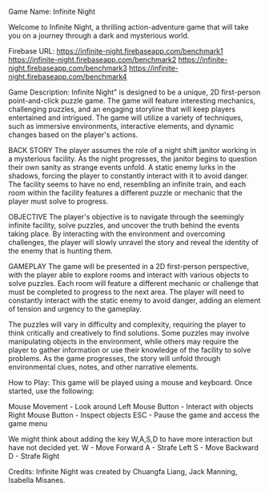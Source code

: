 Game Name: Infinite Night

Welcome to Infinite Night, a thrilling action-adventure game that will take you on a journey through a dark and mysterious world.

Firebase URL:
https://infinite-night.firebaseapp.com/benchmark1
https://infinite-night.firebaseapp.com/benchmark2
https://infinite-night.firebaseapp.com/benchmark3
https://infinite-night.firebaseapp.com/benchmark4

Game Description:
Infinite Night" is designed to be a unique, 2D first-person point-and-click puzzle game. The game will feature interesting mechanics, challenging puzzles, and an engaging storyline that will keep players entertained and intrigued. The game will utilize a variety of techniques, such as immersive environments, interactive elements, and dynamic changes based on the player's actions.

BACK STORY
The player assumes the role of a night shift janitor working in a mysterious facility. As the night progresses, the janitor begins to question their own sanity as strange events unfold. A static enemy lurks in the shadows, forcing the player to constantly interact with it to avoid danger. The facility seems to have no end, resembling an infinite train, and each room within the facility features a different puzzle or mechanic that the player must solve to progress.


OBJECTIVE
The player's objective is to navigate through the seemingly infinite facility, solve puzzles, and uncover the truth behind the events taking place. By interacting with the environment and overcoming challenges, the player will slowly unravel the story and reveal the identity of the enemy that is hunting them.

GAMEPLAY
The game will be presented in a 2D first-person perspective, with the player able to explore rooms and interact with various objects to solve puzzles. Each room will feature a different mechanic or challenge that must be completed to progress to the next area. The player will need to constantly interact with the static enemy to avoid danger, adding an element of tension and urgency to the gameplay.

The puzzles will vary in difficulty and complexity, requiring the player to think critically and creatively to find solutions. Some puzzles may involve manipulating objects in the environment, while others may require the player to gather information or use their knowledge of the facility to solve problems. As the game progresses, the story will unfold through environmental clues, notes, and other narrative elements.

How to Play:
This game will be played using a mouse and keyboard. Once started, use the following:

Mouse Movement - Look around
Left Mouse Button - Interact with objects
Right Mouse Button - Inspect objects
ESC - Pause the game and access the game menu

We might think about adding the key W,A,S,D to have more interaction but have not decided yet.
W - Move Forward
A - Strafe Left
S - Move Backward
D - Strafe Right


Credits:
Infinite Night was created by Chuangfa Liang, Jack Manning, Isabella Misanes.
